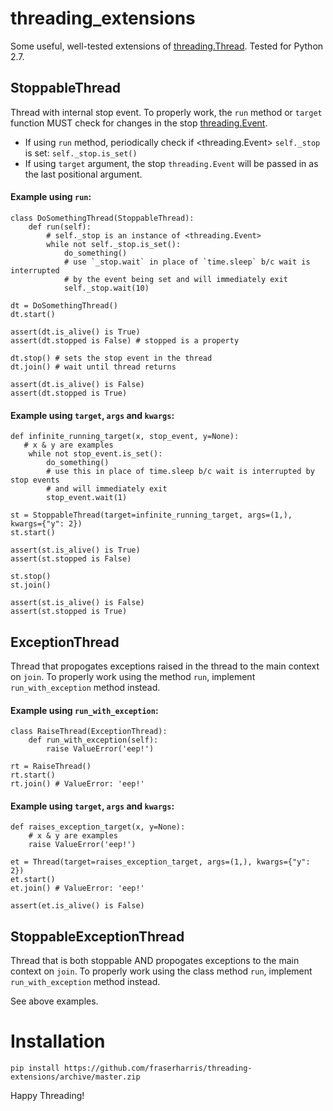 # threading_extensions
Some useful, well-tested extensions of [threading.Thread](https://docs.python.org/2/library/threading.html#thread-objects).  Tested for Python 2.7.

## StoppableThread
Thread with internal stop event.  To properly work, the `run` method or `target` function MUST check for changes in the stop [threading.Event](https://docs.python.org/2/library/threading.html#event-objects).
- If using `run` method, periodically check if <threading.Event> `self._stop` is set: `self._stop.is_set()`
- If using `target` argument, the stop `threading.Event` will be passed in as the last positional argument.

#### Example using `run`:

    class DoSomethingThread(StoppableThread):
        def run(self):
            # self._stop is an instance of <threading.Event>
            while not self._stop.is_set():
                do_something()
                # use `_stop.wait` in place of `time.sleep` b/c wait is interrupted
                # by the event being set and will immediately exit
                self._stop.wait(10)
    
    dt = DoSomethingThread()
    dt.start()
    
    assert(dt.is_alive() is True)
    assert(dt.stopped is False) # stopped is a property
    
    dt.stop() # sets the stop event in the thread
    dt.join() # wait until thread returns
    
    assert(dt.is_alive() is False)
    assert(dt.stopped is True)

#### Example using `target`, `args` and `kwargs`:

    def infinite_running_target(x, stop_event, y=None):
       # x & y are examples
        while not stop_event.is_set():
            do_something()
            # use this in place of time.sleep b/c wait is interrupted by stop events
            # and will immediately exit
            stop_event.wait(1)
    
    st = StoppableThread(target=infinite_running_target, args=(1,), kwargs={"y": 2})
    st.start()
    
    assert(st.is_alive() is True)
    assert(st.stopped is False)
    
    st.stop()
    st.join()
    
    assert(st.is_alive() is False)
    assert(st.stopped is True)

## ExceptionThread
Thread that propogates exceptions raised in the thread to the main context on `join`.  To properly work using the method `run`, implement `run_with_exception` method instead.

#### Example using `run_with_exception`:

    class RaiseThread(ExceptionThread):
        def run_with_exception(self):
            raise ValueError('eep!')
    
    rt = RaiseThread()
    rt.start()
    rt.join() # ValueError: 'eep!'

#### Example using `target`, `args` and `kwargs`:

    def raises_exception_target(x, y=None):
        # x & y are examples
        raise ValueError('eep!')
    
    et = Thread(target=raises_exception_target, args=(1,), kwargs={"y": 2})
    et.start()
    et.join() # ValueError: 'eep!'
    
    assert(et.is_alive() is False)

## StoppableExceptionThread
Thread that is both stoppable AND propogates exceptions to the main context on `join`. To properly work using the class method `run`, implement `run_with_exception` method instead.

See above examples.

# Installation
`pip install https://github.com/fraserharris/threading-extensions/archive/master.zip`

Happy Threading!
